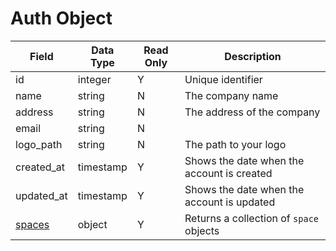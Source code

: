 # Auth Object

Field | Data Type | Read Only | Description
--- | --- | --- | --- 
id | integer | Y | Unique identifier
name | string | N | The company name
address | string | N | The address of the company
email | string | N | 
logo_path | string | N | The path to your logo
created_at | timestamp | Y | Shows the date when the account is created
updated_at | timestamp | Y | Shows the date when the account is updated
[spaces] | object | Y | Returns a collection of `space` objects

[spaces]: ../spaces/README.md